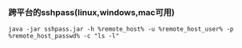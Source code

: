 ### 跨平台的sshpass(linux,windows,mac可用)
`java -jar sshpass.jar -h %remote_host% -u %remote_host_user% -p %remote_host_passwd% -c "ls -l"`